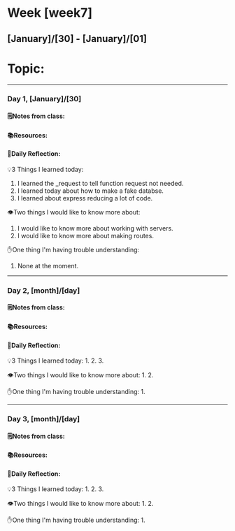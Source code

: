 # Week [week7]
## [January]/[30] - [January]/[01]

# Topic:

___

### Day 1, [January]/[30]

#### 🗒️Notes from class:

#### 📚Resources:


#### 💭Daily Reflection:

💡3 Things I learned today:
1. I learned the _request to tell function request not needed.
2. I learned today about how to make a fake databse.
3. I learned about express reducing a lot of code. 

👁️Two things I would like to know more about:
1. I would like to know more about working with servers.
2. I would like to know more about making routes.

✋One thing I'm having trouble understanding:
1. None at the moment.


___

### Day 2, [month]/[day] 

#### 🗒️Notes from class:

#### 📚Resources:


#### 💭Daily Reflection:

💡3 Things I learned today:
1. 
2. 
3. 

👁️Two things I would like to know more about:
1. 
2. 

✋One thing I'm having trouble understanding:
1. 

___

### Day 3, [month]/[day]
#### 🗒️Notes from class:

#### 📚Resources:


#### 💭Daily Reflection:

💡3 Things I learned today:
1. 
2. 
3. 

👁️Two things I would like to know more about:
1. 
2. 

✋One thing I'm having trouble understanding:
1. 
 

